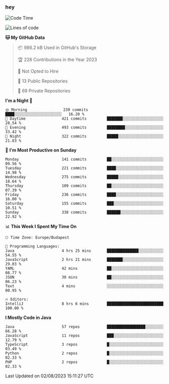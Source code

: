 ### hey

<!--START_SECTION:waka-->
![Code Time](http://img.shields.io/badge/Code%20Time-947%20hrs%2043%20mins-blue)

![Lines of code](https://img.shields.io/badge/From%20Hello%20World%20I%27ve%20Written-1.0%20million%20lines%20of%20code-blue)

**🐱 My GitHub Data** 

> 📦 986.2 kB Used in GitHub's Storage 
 > 
> 🏆 228 Contributions in the Year 2023
 > 
> 🚫 Not Opted to Hire
 > 
> 📜 13 Public Repositories 
 > 
> 🔑 69 Private Repositories 
 > 
**I'm a Night 🦉** 

```text
🌞 Morning                239 commits         ████░░░░░░░░░░░░░░░░░░░░░   16.20 % 
🌆 Daytime                421 commits         ███████░░░░░░░░░░░░░░░░░░   28.54 % 
🌃 Evening                493 commits         ████████░░░░░░░░░░░░░░░░░   33.42 % 
🌙 Night                  322 commits         █████░░░░░░░░░░░░░░░░░░░░   21.83 % 
```
📅 **I'm Most Productive on Sunday** 

```text
Monday                   141 commits         ██░░░░░░░░░░░░░░░░░░░░░░░   09.56 % 
Tuesday                  221 commits         ████░░░░░░░░░░░░░░░░░░░░░   14.98 % 
Wednesday                275 commits         █████░░░░░░░░░░░░░░░░░░░░   18.64 % 
Thursday                 109 commits         ██░░░░░░░░░░░░░░░░░░░░░░░   07.39 % 
Friday                   236 commits         ████░░░░░░░░░░░░░░░░░░░░░   16.00 % 
Saturday                 155 commits         ███░░░░░░░░░░░░░░░░░░░░░░   10.51 % 
Sunday                   338 commits         ██████░░░░░░░░░░░░░░░░░░░   22.92 % 
```


📊 **This Week I Spent My Time On** 

```text
🕑︎ Time Zone: Europe/Budapest

💬 Programming Languages: 
Java                     4 hrs 25 mins       ██████████████░░░░░░░░░░░   54.55 % 
JavaScript               2 hrs 21 mins       ███████░░░░░░░░░░░░░░░░░░   29.03 % 
YAML                     42 mins             ██░░░░░░░░░░░░░░░░░░░░░░░   08.77 % 
JSON                     30 mins             ██░░░░░░░░░░░░░░░░░░░░░░░   06.23 % 
Text                     4 mins              ░░░░░░░░░░░░░░░░░░░░░░░░░   00.95 % 

🔥 Editors: 
IntelliJ                 8 hrs 6 mins        █████████████████████████   100.00 % 
```

**I Mostly Code in Java** 

```text
Java                     57 repos            █████████████████░░░░░░░░   66.28 % 
JavaScript               11 repos            ███░░░░░░░░░░░░░░░░░░░░░░   12.79 % 
TypeScript               3 repos             █░░░░░░░░░░░░░░░░░░░░░░░░   03.49 % 
Python                   2 repos             █░░░░░░░░░░░░░░░░░░░░░░░░   02.33 % 
PHP                      2 repos             █░░░░░░░░░░░░░░░░░░░░░░░░   02.33 % 
```




 Last Updated on 02/08/2023 15:11:27 UTC
<!--END_SECTION:waka-->
